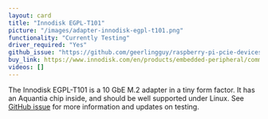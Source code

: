 ```yaml
---
layout: card
title: "Innodisk EGPL-T101"
picture: "/images/adapter-innodisk-egpl-t101.png"
functionality: "Currently Testing"
driver_required: "Yes"
github_issue: "https://github.com/geerlingguy/raspberry-pi-pcie-devices/issues/364"
buy_link: https://www.innodisk.com/en/products/embedded-peripheral/communication/egpl-t101
videos: []
---
```

The Innodisk EGPL-T101 is a 10 GbE M.2 adapter in a tiny form factor. It has an Aquantia chip inside, and should be well supported under Linux. See [GitHub issue](https://github.com/geerlingguy/raspberry-pi-pcie-devices/issues/364) for more information and updates on testing.
